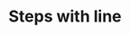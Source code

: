 ---
title: Steps with line
category: Application
paid: true
isActive: true
ltr: {"preview":"function App() {\n  const [steps, setStep] = React.useState({\n    stepsItems: [\"Profile\", \"Contact\", \"Identity\", \"Passport\"],\n    currentStep: 2\n  });\n  return /*#__PURE__*/React.createElement(\"div\", {\n    className: \"max-w-screen-xl mx-auto px-4 pt-16 md:px-8\"\n  }, /*#__PURE__*/React.createElement(\"ul\", {\n    \"aria-label\": \"Steps\",\n    className: \"items-center text-gray-600 md:flex\"\n  }, steps.stepsItems.map((item, idx) => /*#__PURE__*/React.createElement(\"li\", {\n    \"aria-current\": steps.currentStep == idx + 1 ? \"step\" : false,\n    className: \"flex-1 flex md:items-center\"\n  }, /*#__PURE__*/React.createElement(\"div\", {\n    className: `flex-1 flex items-center gap-x-3 md:block ${idx != 0 ? \"md:space-x-10\" : \"\"}`\n  }, /*#__PURE__*/React.createElement(\"span\", {\n    className: `block h-24 w-1 md:w-full md:h-1 ${steps.currentStep > idx + 1 ? \"bg-indigo-600\" : \"bg-gray-200\"}`\n  }), /*#__PURE__*/React.createElement(\"div\", {\n    className: \"md:mt-2\"\n  }, /*#__PURE__*/React.createElement(\"p\", {\n    className: `text-sm ${steps.currentStep > idx + 1 ? \"text-indigo-600\" : \"\"}`\n  }, \"Step \", idx + 1), /*#__PURE__*/React.createElement(\"h3\", {\n    className: \"mt-1 font-medium\"\n  }, item)))))));\n}","react":{"jsxCss":[],"jsxTail":[{"code":"import { useState } from \"react\"\n\nexport default () => {\n\n    const [steps, setStep] = useState({\n        stepsItems: [\"Profile\", \"Contact\", \"Identity\", \"Passport\"],\n        currentStep: 2\n    })\n\n    return (\n        <div className=\"max-w-screen-xl mx-auto px-4 md:px-8\">\n            <ul aria-label=\"Steps\" className=\"items-center text-gray-600 md:flex\">\n                {steps.stepsItems.map((item, idx) => (\n                    <li aria-current={steps.currentStep == idx + 1 ? \"step\" : false} className=\"flex-1 flex md:items-center\">\n                        <div className={`flex-1 flex items-center gap-x-3 md:block ${idx != 0 ? \"md:space-x-10\" : \"\"}`}>\n                            <span className={`block h-24 w-1 md:w-full md:h-1 ${steps.currentStep > idx + 1 ? \"bg-indigo-600\" : \"bg-gray-200\"}`}></span>\n                            <div className=\"md:mt-2\">\n                                <p className={`text-sm ${steps.currentStep > idx + 1 ? \"text-indigo-600\" : \"\"}`}>Step {idx + 1}</p>\n                                <h3 className=\"mt-1 font-medium\">\n                                    {item}\n                                </h3>\n                            </div>\n                        </div>\n                    </li>\n                ))}\n            </ul>\n        </div>\n    )\n}","label":"App.jsx"}]},"vue":{"vueTail":[],"vueCss":[]}}
rtl: {"preview":"function App() {\n  const [steps, setStep] = React.useState({\n    stepsItems: [\"الملف الشخصي\", \"الاتصال\", \"الهوية\", \"جواز السفر\"],\n    currentStep: 2\n  });\n  return /*#__PURE__*/React.createElement(\"div\", {\n    className: \"max-w-screen-xl mx-auto px-4 py-16 md:px-8\"\n  }, /*#__PURE__*/React.createElement(\"ul\", {\n    \"aria-label\": \"Steps\",\n    className: \"items-center text-gray-600 md:flex\"\n  }, steps.stepsItems.map((item, idx) => /*#__PURE__*/React.createElement(\"li\", {\n    \"aria-current\": steps.currentStep == idx + 1 ? \"step\" : false,\n    className: \"flex-1 flex md:items-center\"\n  }, /*#__PURE__*/React.createElement(\"div\", {\n    className: `flex-1 flex items-center gap-x-3 md:block ${idx != 0 ? \"md:space-x-10\" : \"\"}`\n  }, /*#__PURE__*/React.createElement(\"span\", {\n    className: `block h-24 w-1 md:w-full md:h-1 ${steps.currentStep > idx + 1 ? \"bg-indigo-600\" : \"bg-gray-200\"}`\n  }), /*#__PURE__*/React.createElement(\"div\", {\n    className: \"md:mt-2\"\n  }, /*#__PURE__*/React.createElement(\"p\", {\n    className: `text-sm ${steps.currentStep > idx + 1 ? \"text-indigo-600\" : \"\"}`\n  }, \"\\u062E\\u0637\\u0648\\u0629 \", idx + 1), /*#__PURE__*/React.createElement(\"h3\", {\n    className: \"mt-1 font-medium\"\n  }, item)))))));\n}","vue":{"vueCss":[],"vueTail":[]},"react":{"jsxCss":[],"jsxTail":[{"code":"import { useState } from \"react\"\n\nexport default () => {\n\n    const [steps, setStep] = useState({\n        stepsItems: [\"الملف الشخصي\", \"الاتصال\", \"الهوية\", \"جواز السفر\"],\n        currentStep: 2\n    })\n\n    return (\n        <div className=\"max-w-screen-xl mx-auto px-4 md:px-8\">\n            <ul aria-label=\"Steps\" className=\"items-center text-gray-600 md:flex\">\n                {steps.stepsItems.map((item, idx) => (\n                    <li aria-current={steps.currentStep == idx + 1 ? \"step\" : false} className=\"flex-1 flex md:items-center\">\n                        <div className={`flex-1 flex items-center gap-x-3 md:block ${idx != 0 ? \"md:space-x-10\" : \"\"}`}>\n                            <span className={`block h-24 w-1 md:w-full md:h-1 ${steps.currentStep > idx + 1 ? \"bg-indigo-600\" : \"bg-gray-200\"}`}></span>\n                            <div className=\"md:mt-2\">\n                                <p className={`text-sm ${steps.currentStep > idx + 1 ? \"text-indigo-600\" : \"\"}`}>خطوة {idx + 1}</p>\n                                <h3 className=\"mt-1 font-medium\">\n                                    {item}\n                                </h3>\n                            </div>\n                        </div>\n                    </li>\n                ))}\n            </ul>\n        </div>\n    )\n}","label":"App.jsx"}]}}
slug: /steps
id: 0abbdf6c-9ad5-4253-9445-dd28d0306f17
created_at: 1669578316300
---